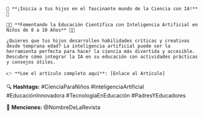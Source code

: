 ```
🚀 **¡Inicia a tus hijos en el fascinante mundo de la Ciencia con IA!** 🚀

👧👦 **Fomentando la Educación Científica con Inteligencia Artificial en Niños de 8 a 10 Años** 👧👦

¿Quieres que tus hijos desarrollen habilidades críticas y creativas desde temprana edad? La inteligencia artificial puede ser la herramienta perfecta para hacer la ciencia más divertida y accesible. Descubre cómo integrar la IA en su educación con actividades prácticas y consejos útiles.

👉 **Lee el artículo completo aquí**: [Enlace al Artículo]

```

🔍 **Hashtags:**
#CienciaParaNiños #InteligenciaArtificial #EducaciónInnovadora #TecnologíaEnEducación #PadresYEducadores

📢 **Menciones:**
@NombreDeLaRevista
